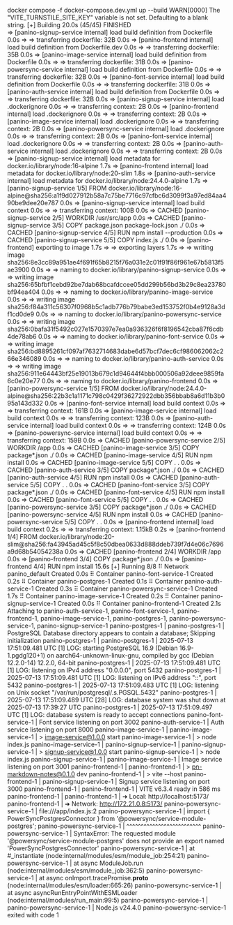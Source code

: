  docker compose -f docker-compose.dev.yml up --build
WARN[0000] The "VITE_TURNSTILE_SITE_KEY" variable is not set. Defaulting to a blank string. 
[+] Building 20.0s (45/45) FINISHED                                                                                                                   
 => [panino-signup-service internal] load build definition from Dockerfile                                                                       0.0s
 => => transferring dockerfile: 32B                                                                                                              0.0s
 => [panino-frontend internal] load build definition from Dockerfile.dev                                                                         0.0s
 => => transferring dockerfile: 35B                                                                                                              0.0s
 => [panino-image-service internal] load build definition from Dockerfile                                                                        0.0s
 => => transferring dockerfile: 31B                                                                                                              0.0s
 => [panino-powersync-service internal] load build definition from Dockerfile                                                                    0.0s
 => => transferring dockerfile: 32B                                                                                                              0.0s
 => [panino-font-service internal] load build definition from Dockerfile                                                                         0.0s
 => => transferring dockerfile: 31B                                                                                                              0.0s
 => [panino-auth-service internal] load build definition from Dockerfile                                                                         0.0s
 => => transferring dockerfile: 32B                                                                                                              0.0s
 => [panino-signup-service internal] load .dockerignore                                                                                          0.0s
 => => transferring context: 2B                                                                                                                  0.0s
 => [panino-frontend internal] load .dockerignore                                                                                                0.0s
 => => transferring context: 2B                                                                                                                  0.0s
 => [panino-image-service internal] load .dockerignore                                                                                           0.0s
 => => transferring context: 2B                                                                                                                  0.0s
 => [panino-powersync-service internal] load .dockerignore                                                                                       0.0s
 => => transferring context: 2B                                                                                                                  0.0s
 => [panino-font-service internal] load .dockerignore                                                                                            0.0s
 => => transferring context: 2B                                                                                                                  0.0s
 => [panino-auth-service internal] load .dockerignore                                                                                            0.0s
 => => transferring context: 2B                                                                                                                  0.0s
 => [panino-signup-service internal] load metadata for docker.io/library/node:16-alpine                                                          1.7s
 => [panino-frontend internal] load metadata for docker.io/library/node:20-slim                                                                  1.8s
 => [panino-auth-service internal] load metadata for docker.io/library/node:24.4.0-alpine                                                        1.7s
 => [panino-signup-service 1/5] FROM docker.io/library/node:16-alpine@sha256:a1f9d027912b58a7c75be7716c97cfbc6d3099f3a97ed84aa490be9dee20e787    0.0s
 => [panino-signup-service internal] load build context                                                                                          0.0s
 => => transferring context: 100B                                                                                                                0.0s
 => CACHED [panino-signup-service 2/5] WORKDIR /usr/src/app                                                                                      0.0s
 => CACHED [panino-signup-service 3/5] COPY package.json package-lock.json ./                                                                    0.0s
 => CACHED [panino-signup-service 4/5] RUN npm install --production                                                                              0.0s
 => CACHED [panino-signup-service 5/5] COPY index.js ./                                                                                          0.0s
 => [panino-frontend] exporting to image                                                                                                         1.7s
 => => exporting layers                                                                                                                          1.7s
 => => writing image sha256:8e3cc89a951ae4f691f65b8215f76a031e2c01f91f86f961e67b5813f5ae3900                                                     0.0s
 => => naming to docker.io/library/panino-signup-service                                                                                         0.0s
 => => writing image sha256:65bfbf1cebd92be7dab68bcafdccee05dd299b56bd3b29c8ea23780bf94ea404                                                     0.0s
 => => naming to docker.io/library/panino-image-service                                                                                          0.0s
 => => writing image sha256:f84a311c56307f0968b5c1adb776b79babe3ed153752f0b4e9128a3df1cd0de9                                                     0.0s
 => => naming to docker.io/library/panino-powersync-service                                                                                      0.0s
 => => writing image sha256:0bafa31f5492c027e1570397e7ea0a936326f6f8196542cba87f6cdb4de78ab6                                                     0.0s
 => => naming to docker.io/library/panino-font-service                                                                                           0.0s
 => => writing image sha256:bd8895261cf097af7632714683dabe6d57bcf7dec6cf986062062c266e346089                                                     0.0s
 => => naming to docker.io/library/panino-auth-service                                                                                           0.0s
 => => writing image sha256:911e64443bf25e19013b679c1d94644f4bbb000506a92deee9859fa6c0e20e77                                                     0.0s
 => => naming to docker.io/library/panino-frontend                                                                                               0.0s
 => [panino-powersync-service 1/5] FROM docker.io/library/node:24.4.0-alpine@sha256:22b3c1a1171c798c0429f36272922dbb356bbab8a6d11b3b095a143d332  0.0s
 => [panino-font-service internal] load build context                                                                                            0.0s
 => => transferring context: 161B                                                                                                                0.0s
 => [panino-image-service internal] load build context                                                                                           0.0s
 => => transferring context: 123B                                                                                                                0.0s
 => [panino-auth-service internal] load build context                                                                                            0.0s
 => => transferring context: 124B                                                                                                                0.0s
 => [panino-powersync-service internal] load build context                                                                                       0.0s
 => => transferring context: 159B                                                                                                                0.0s
 => CACHED [panino-powersync-service 2/5] WORKDIR /app                                                                                           0.0s
 => CACHED [panino-image-service 3/5] COPY package*.json ./                                                                                      0.0s
 => CACHED [panino-image-service 4/5] RUN npm install                                                                                            0.0s
 => CACHED [panino-image-service 5/5] COPY . .                                                                                                   0.0s
 => CACHED [panino-auth-service 3/5] COPY package*.json ./                                                                                       0.0s
 => CACHED [panino-auth-service 4/5] RUN npm install                                                                                             0.0s
 => CACHED [panino-auth-service 5/5] COPY . .                                                                                                    0.0s
 => CACHED [panino-font-service 3/5] COPY package*.json ./                                                                                       0.0s
 => CACHED [panino-font-service 4/5] RUN npm install                                                                                             0.0s
 => CACHED [panino-font-service 5/5] COPY . .                                                                                                    0.0s
 => CACHED [panino-powersync-service 3/5] COPY package*.json ./                                                                                  0.0s
 => CACHED [panino-powersync-service 4/5] RUN npm install                                                                                        0.0s
 => CACHED [panino-powersync-service 5/5] COPY . .                                                                                               0.0s
 => [panino-frontend internal] load build context                                                                                                0.2s
 => => transferring context: 1.15kB                                                                                                              0.2s
 => [panino-frontend 1/4] FROM docker.io/library/node:20-slim@sha256:fa43945ad45c5f8c50dbea0633d888ddeb739f7d4e06c7696a9d68b54054238a            0.0s
 => CACHED [panino-frontend 2/4] WORKDIR /app                                                                                                    0.0s
 => [panino-frontend 3/4] COPY package*.json ./                                                                                                  0.0s
 => [panino-frontend 4/4] RUN npm install                                                                                                       15.6s
[+] Running 8/8
 ⠿ Network panino_default                Created                                                                                                 0.0s
 ⠿ Container panino-font-service-1       Created                                                                                                 0.2s
 ⠿ Container panino-postgres-1           Created                                                                                                 0.1s
 ⠿ Container panino-auth-service-1       Created                                                                                                 0.3s
 ⠿ Container panino-powersync-service-1  Created                                                                                                 1.7s
 ⠿ Container panino-image-service-1      Created                                                                                                 0.2s
 ⠿ Container panino-signup-service-1     Created                                                                                                 0.0s
 ⠿ Container panino-frontend-1           Created                                                                                                 2.1s
Attaching to panino-auth-service-1, panino-font-service-1, panino-frontend-1, panino-image-service-1, panino-postgres-1, panino-powersync-service-1, panino-signup-service-1
panino-postgres-1           | 
panino-postgres-1           | PostgreSQL Database directory appears to contain a database; Skipping initialization
panino-postgres-1           | 
panino-postgres-1           | 2025-07-13 17:51:09.481 UTC [1] LOG:  starting PostgreSQL 16.9 (Debian 16.9-1.pgdg120+1) on aarch64-unknown-linux-gnu, compiled by gcc (Debian 12.2.0-14) 12.2.0, 64-bit
panino-postgres-1           | 2025-07-13 17:51:09.481 UTC [1] LOG:  listening on IPv4 address "0.0.0.0", port 5432
panino-postgres-1           | 2025-07-13 17:51:09.481 UTC [1] LOG:  listening on IPv6 address "::", port 5432
panino-postgres-1           | 2025-07-13 17:51:09.483 UTC [1] LOG:  listening on Unix socket "/var/run/postgresql/.s.PGSQL.5432"
panino-postgres-1           | 2025-07-13 17:51:09.489 UTC [28] LOG:  database system was shut down at 2025-07-13 17:39:27 UTC
panino-postgres-1           | 2025-07-13 17:51:09.497 UTC [1] LOG:  database system is ready to accept connections
panino-font-service-1       | Font service listening on port 3002
panino-auth-service-1       | Auth service listening on port 8000
panino-image-service-1      | 
panino-image-service-1      | > image-service@1.0.0 start
panino-image-service-1      | > node index.js
panino-image-service-1      | 
panino-signup-service-1     | 
panino-signup-service-1     | > signup-service@1.0.0 start
panino-signup-service-1     | > node index.js
panino-signup-service-1     | 
panino-image-service-1      | Image service listening on port 3001
panino-frontend-1           | 
panino-frontend-1           | > pn-markdown-notes@0.1.0 dev
panino-frontend-1           | > vite --host
panino-frontend-1           | 
panino-signup-service-1     | Signup service listening on port 3000
panino-frontend-1           | 
panino-frontend-1           |   VITE v6.3.4  ready in 586 ms
panino-frontend-1           | 
panino-frontend-1           |   ➜  Local:   http://localhost:5173/
panino-frontend-1           |   ➜  Network: http://172.21.0.8:5173/
panino-powersync-service-1  | file:///app/index.js:2
panino-powersync-service-1  | import { PowerSyncPostgresConnector } from '@powersync/service-module-postgres';
panino-powersync-service-1  |          ^^^^^^^^^^^^^^^^^^^^^^^^^^
panino-powersync-service-1  | SyntaxError: The requested module '@powersync/service-module-postgres' does not provide an export named 'PowerSyncPostgresConnector'
panino-powersync-service-1  |     at #_instantiate (node:internal/modules/esm/module_job:254:21)
panino-powersync-service-1  |     at async ModuleJob.run (node:internal/modules/esm/module_job:362:5)
panino-powersync-service-1  |     at async onImport.tracePromise.__proto__ (node:internal/modules/esm/loader:665:26)
panino-powersync-service-1  |     at async asyncRunEntryPointWithESMLoader (node:internal/modules/run_main:99:5)
panino-powersync-service-1  | 
panino-powersync-service-1  | Node.js v24.4.0
panino-powersync-service-1 exited with code 1
